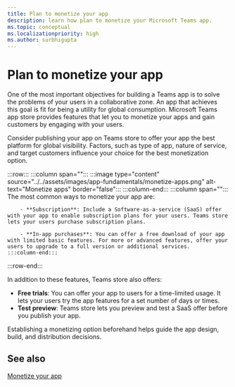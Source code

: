 ```yaml
---
title: Plan to monetize your app
description: learn how plan to monetize your Microsoft Teams app.
ms.topic: conceptual
ms.localizationpriority: high
ms.author: surbhigupta
---
```

# Plan to monetize your app

One of the most important objectives for building a Teams app is to solve the problems of your users in a collaborative zone. An app that achieves this goal is fit for being a utility for global consumption. Microsoft Teams app store provides features that let you to monetize your apps and gain customers by engaging with your users.

Consider publishing your app on Teams store to offer your app the best platform for global visibility. Factors, such as type of app, nature of service, and target customers influence your choice for the best monetization option.

:::row:::
    :::column span="":::
        :::image type="content" source="../../assets/images/app-fundamentals/monetize-apps.png" alt-text="Monetize apps" border="false":::
    :::column-end:::
    :::column span="":::
        The most common ways to monetize your app are:

        - **Subscription**: Include a Software-as-a-service (SaaS) offer with your app to enable subscription plans for your users. Teams store lets your users purchase subscription plans.

        - **In-app purchases**: You can offer a free download of your app with limited basic features. For more or advanced features, offer your users to upgrade to a full version or additional services.
    :::column-end:::
:::row-end:::

In addition to these features, Teams store also offers:

- **Free trials**: You can offer your app to users for a time-limited usage. It lets your users try the app features for a set number of days or times.
- **Test preview**: Teams store lets you preview and test a SaaS offer before you publish your app.

Establishing a monetizing option beforehand helps guide the app design, build, and distribution decisions.

## See also

[Monetize your app](../deploy-and-publish/appsource/prepare/monetize-overview.md)
